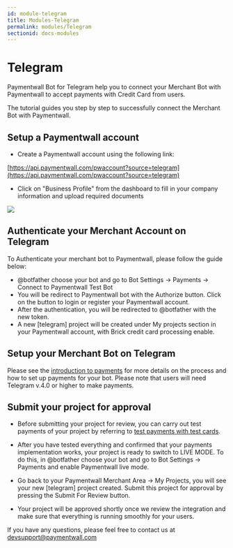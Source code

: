 ```yaml
---
id: module-telegram
title: Modules-Telegram
permalink: modules/Telegram
sectionid: docs-modules
---
```


# Telegram

Paymentwall Bot for Telegram help you to connect your Merchant Bot with Paymentwall to accept payments with Credit Card from users.

The tutorial guides you step by step to successfully connect the Merchant Bot with Paymentwall.

## Setup a Paymentwall account

* Create a Paymentwall account using the following link:

[https://api.paymentwall.com/pwaccount?source=telegram](https://api.paymentwall.com/pwaccount?source=telegram)

* Click on "Business Profile" from the dashboard to fill in your company information and upload required documents

<div class="docs-img">
   <img src="https://www.paymentwall.com/uploaded/files/Step5-Cibilis-Paymentwall.png"/>
</div>

## Authenticate your Merchant Account on Telegram

To Authenticate your merchant bot to Paymentwall, please follow the guide below:

* @botfather choose your bot and go to Bot Settings -> Payments -> Connect to Paymentwall Test Bot
* You will be redirect to Paymentwall bot with the Authorize button. Click on the button to login or register your Paymentwall account.  
* After the authentication, you will be redirected to @botfather with the new token.
* A new [telegram] project will be created under My projects section in your Paymentwall account, with Brick credit card processing enable.

## Setup your Merchant Bot on Telegram

Please see the [introduction to payments](https://core.telegram.org/bots/payments) for more details on the process and how to set up payments for your bot.
 Please note that users will need Telegram v.4.0 or higher to make payments.

## Submit your project for approval

* Before submitting your project for review, you can carry out test payments of your project by referring to [test payments with test cards](/paymentwall.github.io/brick/sandbox).

* After you have tested everything and confirmed that your payments implementation works, your project is ready to switch to LIVE MODE. To do this, in @botfather choose your bot and go to Bot Settings -> Payments and enable Paymentwall live mode.

* Go back to your Paymentwall Merchant Area -> My Projects, you will see your new [telegram] project created. Submit this project for approval by pressing the Submit For Review button.

* Your project will be approved shortly once we review the integration and make sure that everything is running smoothly for your users.

If you have any questions, please feel free to contact us at [devsupport@paymentwall.com](mailto:devsupport@paymentwall.com)
